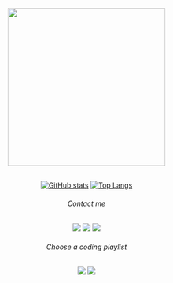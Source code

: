 <div align="center">
  
<img src="https://github.com/cwayr/react-deployment-template/assets/60524606/807fea35-2a69-46a6-b75f-678db20333ab" width=320/>
<div></div><br />

</div>

<!-- GITHUB STATS -->
<div align="center">
  
[![GitHub stats](https://github-readme-stats.vercel.app/api?username=cwayr&hide=contribs&show_icons=true&theme=react&hide_border=true)](https://github.com/anuraghazra/github-readme-stats) [![Top Langs](https://github-readme-stats.vercel.app/api/top-langs/?username=cwayr&layout=compact&show_icons=true&theme=react&hide_border=true&card_width=260)](https://github.com/anuraghazra/github-readme-stats)

</div>

<!-- CONTACT -->
<div align="center"> 
  
<h6><i>Contact me</i></h6>
<div float="left">
  <a href="https://www.linkedin.com/in/calebwaymeyer/"><img src="https://img.shields.io/badge/LinkedIn-0077B5?style=for-the-badge&logo=linkedin&logoColor=white"/></a>
  <a href="https://x.com/calebwaymeyer"><img src="https://img.shields.io/badge/X-000000?style=for-the-badge&logo=x&logoColor=white" /></a>
  <a href="mailto:calebwaymeyer@protonmail.com"><img src="https://img.shields.io/badge/proton%20mail-6D4AFF?style=for-the-badge&logo=protonmail&logoColor=white" /></a>
</div>

</div>

 <!-- SPOTIFY -->
 <div align="center"> 
<h6><i>Choose a coding playlist</i></h6> 
<a href="https://open.spotify.com/playlist/6GPNTJxqjsCHXtzBvkb0Pl"><img src="https://img.shields.io/badge/Spotify-1ED760?&style=for-the-badge&logo=spotify&logoColor=white" /></a>
<a href="https://open.spotify.com/playlist/3Q3Yw2YgZSLBLUJCZV4rBp"><img src="https://img.shields.io/badge/Spotify-1ED760?&style=for-the-badge&logo=spotify&logoColor=white" /></a>

</div>

<!-- PROFILE STATS -->
<!--
![Profile views](https://komarev.com/ghpvc/?username=cwayr&label=Profile%20views&color=0e75b6&style=flat-square)
![GitHub stars](https://img.shields.io/github/stars/cwayr?style=flat-square)
![GitHub followers](https://img.shields.io/github/followers/cwayr?style=flat-square)
-->
